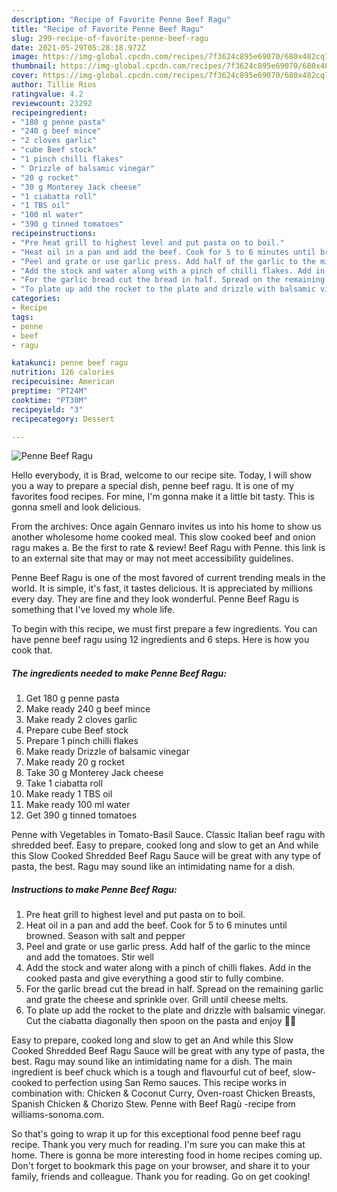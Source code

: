 ```yaml
---
description: "Recipe of Favorite Penne Beef Ragu"
title: "Recipe of Favorite Penne Beef Ragu"
slug: 299-recipe-of-favorite-penne-beef-ragu
date: 2021-05-29T05:28:18.972Z
image: https://img-global.cpcdn.com/recipes/7f3624c895e69070/680x482cq70/penne-beef-ragu-recipe-main-photo.jpg
thumbnail: https://img-global.cpcdn.com/recipes/7f3624c895e69070/680x482cq70/penne-beef-ragu-recipe-main-photo.jpg
cover: https://img-global.cpcdn.com/recipes/7f3624c895e69070/680x482cq70/penne-beef-ragu-recipe-main-photo.jpg
author: Tillie Rios
ratingvalue: 4.2
reviewcount: 23292
recipeingredient:
- "180 g penne pasta"
- "240 g beef mince"
- "2 cloves garlic"
- "cube Beef stock"
- "1 pinch chilli flakes"
- " Drizzle of balsamic vinegar"
- "20 g rocket"
- "30 g Monterey Jack cheese"
- "1 ciabatta roll"
- "1 TBS oil"
- "100 ml water"
- "390 g tinned tomatoes"
recipeinstructions:
- "Pre heat grill to highest level and put pasta on to boil."
- "Heat oil in a pan and add the beef. Cook for 5 to 6 minutes until browned. Season with salt and pepper"
- "Peel and grate or use garlic press. Add half of the garlic to the mince and add the tomatoes. Stir well"
- "Add the stock and water along with a pinch of chilli flakes. Add in the cooked pasta and give everything a good stir to fully combine."
- "For the garlic bread cut the bread in half. Spread on the remaining garlic and grate the cheese and sprinkle over. Grill until cheese melts."
- "To plate up add the rocket to the plate and drizzle with balsamic vinegar. Cut the ciabatta diagonally then spoon on the pasta and enjoy 🤤😊"
categories:
- Recipe
tags:
- penne
- beef
- ragu

katakunci: penne beef ragu 
nutrition: 126 calories
recipecuisine: American
preptime: "PT24M"
cooktime: "PT30M"
recipeyield: "3"
recipecategory: Dessert

---
```



![Penne Beef Ragu](https://img-global.cpcdn.com/recipes/7f3624c895e69070/680x482cq70/penne-beef-ragu-recipe-main-photo.jpg)

Hello everybody, it is Brad, welcome to our recipe site. Today, I will show you a way to prepare a special dish, penne beef ragu. It is one of my favorites food recipes. For mine, I'm gonna make it a little bit tasty. This is gonna smell and look delicious.

From the archives: Once again Gennaro invites us into his home to show us another wholesome home cooked meal. This slow cooked beef and onion ragu makes a. Be the first to rate &amp; review! Beef Ragu with Penne. this link is to an external site that may or may not meet accessibility guidelines.

Penne Beef Ragu is one of the most favored of current trending meals in the world. It is simple, it's fast, it tastes delicious. It is appreciated by millions every day. They are fine and they look wonderful. Penne Beef Ragu is something that I've loved my whole life.


To begin with this recipe, we must first prepare a few ingredients. You can have penne beef ragu using 12 ingredients and 6 steps. Here is how you cook that.

<!--inarticleads1-->

##### The ingredients needed to make Penne Beef Ragu:

1. Get 180 g penne pasta
1. Make ready 240 g beef mince
1. Make ready 2 cloves garlic
1. Prepare cube Beef stock
1. Prepare 1 pinch chilli flakes
1. Make ready  Drizzle of balsamic vinegar
1. Make ready 20 g rocket
1. Take 30 g Monterey Jack cheese
1. Take 1 ciabatta roll
1. Make ready 1 TBS oil
1. Make ready 100 ml water
1. Get 390 g tinned tomatoes


Penne with Vegetables in Tomato-Basil Sauce. Classic Italian beef ragu with shredded beef. Easy to prepare, cooked long and slow to get an And while this Slow Cooked Shredded Beef Ragu Sauce will be great with any type of pasta, the best. Ragu may sound like an intimidating name for a dish. 

<!--inarticleads2-->

##### Instructions to make Penne Beef Ragu:

1. Pre heat grill to highest level and put pasta on to boil.
1. Heat oil in a pan and add the beef. Cook for 5 to 6 minutes until browned. Season with salt and pepper
1. Peel and grate or use garlic press. Add half of the garlic to the mince and add the tomatoes. Stir well
1. Add the stock and water along with a pinch of chilli flakes. Add in the cooked pasta and give everything a good stir to fully combine.
1. For the garlic bread cut the bread in half. Spread on the remaining garlic and grate the cheese and sprinkle over. Grill until cheese melts.
1. To plate up add the rocket to the plate and drizzle with balsamic vinegar. Cut the ciabatta diagonally then spoon on the pasta and enjoy 🤤😊


Easy to prepare, cooked long and slow to get an And while this Slow Cooked Shredded Beef Ragu Sauce will be great with any type of pasta, the best. Ragu may sound like an intimidating name for a dish. The main ingredient is beef chuck which is a tough and flavourful cut of beef, slow-cooked to perfection using San Remo sauces. This recipe works in combination with: Chicken &amp; Coconut Curry, Oven-roast Chicken Breasts, Spanish Chicken &amp; Chorizo Stew. Penne with Beef Ragù -recipe from williams-sonoma.com. 

So that's going to wrap it up for this exceptional food penne beef ragu recipe. Thank you very much for reading. I'm sure you can make this at home. There is gonna be more interesting food in home recipes coming up. Don't forget to bookmark this page on your browser, and share it to your family, friends and colleague. Thank you for reading. Go on get cooking!
